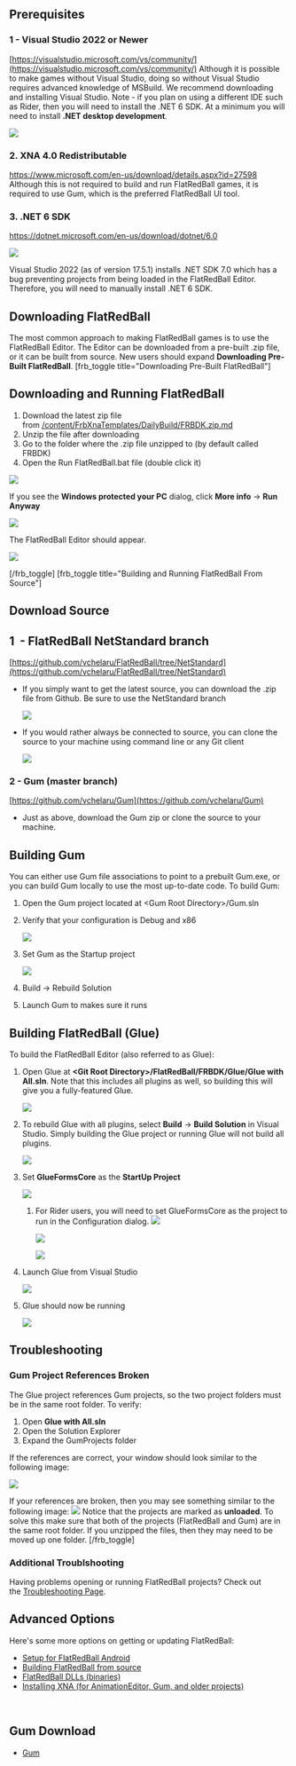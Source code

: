 ## Prerequisites

### 1 - Visual Studio 2022 or Newer

[https://visualstudio.microsoft.com/vs/community/](https://visualstudio.microsoft.com/vs/community/) Although it is possible to make games without Visual Studio, doing so without Visual Studio requires advanced knowledge of MSBuild. We recommend downloading and installing Visual Studio. Note - if you plan on using a different IDE such as Rider, then you will need to install the .NET 6 SDK. At a minimum you will need to install **.NET desktop development**.

![](/media/2021-08-img_610caaac075b7.png)

### 

### 2. XNA 4.0 Redistributable

<https://www.microsoft.com/en-us/download/details.aspx?id=27598> Although this is not required to build and run FlatRedBall games, it is required to use Gum, which is the preferred FlatRedBall UI tool.

### 3. .NET 6 SDK

<https://dotnet.microsoft.com/en-us/download/dotnet/6.0>

![](/media/2023-03-img_6415bcb385f79.png)

Visual Studio 2022 (as of version 17.5.1) installs .NET SDK 7.0 which has a bug preventing projects from being loaded in the FlatRedBall Editor. Therefore, you will need to manually install .NET 6 SDK.

## Downloading FlatRedBall

The most common approach to making FlatRedBall games is to use the FlatRedBall Editor. The Editor can be downloaded from a pre-built .zip file, or it can be built from source. New users should expand **Downloading Pre-Built FlatRedBall**. \[frb_toggle title="Downloading Pre-Built FlatRedBall"\]

## Downloading and Running FlatRedBall

1.  Download the latest zip file from [/content/FrbXnaTemplates/DailyBuild/FRBDK.zip.md](/content/FrbXnaTemplates/DailyBuild/FRBDK.zip.md)
2.  Unzip the file after downloading
3.  Go to the folder where the .zip file unzipped to (by default called FRBDK)
4.  Open the Run FlatRedBall.bat file (double click it)

![](/media/2023-07-img_64b932f820fb5.png)

If you see the **Windows protected your PC** dialog, click **More info** -\> **Run Anyway**

![](/media/2023-07-img_64b938bddd912.png)

The FlatRedBall Editor should appear.

![](/media/2022-12-img_639d07e85b8d9.png)

\[/frb_toggle\] \[frb_toggle title="Building and Running FlatRedBall From Source"\]

## Download Source

### 

## 1  - FlatRedBall NetStandard branch

[https://github.com/vchelaru/FlatRedBall/tree/NetStandard](https://github.com/vchelaru/FlatRedBall/tree/NetStandard)

-   If you simply want to get the latest source, you can download the .zip file from Github. Be sure to use the NetStandard branch

    ![](/media/2020-04-img_5e9090ee03fd4.png)

-   If you would rather always be connected to source, you can clone the source to your machine using command line or any Git client

    ![](/media/2020-04-img_5e90918a30dcb.png)

### 2 - Gum (master branch)

[https://github.com/vchelaru/Gum](https://github.com/vchelaru/Gum)

-   Just as above, download the Gum zip or clone the source to your machine.

## Building Gum

You can either use Gum file associations to point to a prebuilt Gum.exe, or you can build Gum locally to use the most up-to-date code. To build Gum:

1.  Open the Gum project located at \<Gum Root Directory\>/Gum.sln

2.  Verify that your configuration is Debug and x86

    ![](/media/2023-01-img_63c0a48ce7355.png)

3.  Set Gum as the Startup project

    ![](/media/2023-01-img_63c0a4c232125.png)

4.  Build -\> Rebuild Solution

5.  Launch Gum to makes sure it runs

## Building FlatRedBall (Glue)

To build the FlatRedBall Editor (also referred to as Glue):

1.  Open Glue at **\<Git Root Directory\>/FlatRedBall/FRBDK/Glue/Glue with All.sln**. Note that this includes all plugins as well, so building this will give you a fully-featured Glue.

    ![](/media/2020-04-img_5e88de0c12613.png)

2.  To rebuild Glue with all plugins, select **Build** -\> **Build Solution** in Visual Studio. Simply building the Glue project or running Glue will not build all plugins.

    ![](/media/2020-04-img_5e88de8708323.png)

3.  Set **GlueFormsCore** as the ****StartUp Project****

    ![](/media/2020-04-img_5e88dee2ddb7c.png)

    1.  For Rider users, you will need to set GlueFormsCore as the project to run in the Configuration dialog. ![](https://cdn.discordapp.com/attachments/819954682029277185/1059153024741818469/image.png)

        ![](/media/2023-01-img_63b1bbc5166d9.png)

        ![](/media/2023-01-img_63b1bbcfa6175.png)

4.  Launch Glue from Visual Studio

    ![](/media/2023-01-img_63b1b63c992f6.png)

5.  Glue should now be running

    ![](/media/2023-01-img_63b1b711b3416.png)

## Troubleshooting

### Gum Project References Broken

The Glue project references Gum projects, so the two project folders must be in the same root folder. To verify:

1.  Open **Glue with All.sln**
2.  Open the Solution Explorer
3.  Expand the GumProjects folder

If the references are correct, your window should look similar to the following image:

![](/media/2020-04-img_5e9098ba3d6ef.png)

If your references are broken, then you may see something similar to the following image: ![](/media/2020-04-img_5e9098e234103.png) Notice that the projects are marked as **unloaded**. To solve this make sure that both of the projects (FlatRedBall and Gum) are in the same root folder. If you unzipped the files, then they may need to be moved up one folder. \[/frb_toggle\]

### Additional Troublshooting

Having problems opening or running FlatRedBall projects? Check out the [Troubleshooting Page](/uncategorized/troubleshooting-installation/.md).

## Advanced Options

Here's some more options on getting or updating FlatRedBall:

-   [Setup for FlatRedBall Android](/documentation/tools/glue-reference/multi-platform/glue-how-to-create-a-flatredball-android-project/android-setup/.md)
-   [Building FlatRedBall from source](/flatredball-source/.md)
-   [FlatRedBall DLLs (binaries)](/flatredball-dlls/.md)
-   [Installing XNA (for AnimationEditor, Gum, and older projects)](/visual-studio-2019-xna-setup/.md)

 

## Gum Download

-   [Gum](/content/Tools/Gum/Gum.zip.md)
